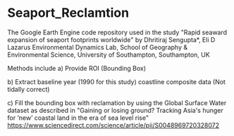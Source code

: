 # Seaport_Reclamtion
The Google Earth Engine code repository used in the study "Rapid seaward expansion of seaport footprints worldwide" by Dhritiraj Sengupta*, Eli D Lazarus
Environmental Dynamics Lab, School of Geography & Environmental Science, University of Southampton, Southampton, UK

Methods include 
a) Provide ROI (Bounding Box) 

b) Extract baseline year (1990 for this study) coastline composite data (Not tidally correct) 

c) Fill the bounding box with reclamation by using the Global Surface Water dataset as described in "Gaining or losing ground? Tracking Asia's hunger for ‘new’ coastal land in the era of sea level rise" 
https://www.sciencedirect.com/science/article/pii/S0048969720328072 


